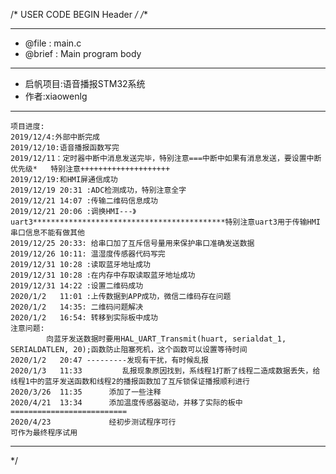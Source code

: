 /* USER CODE BEGIN Header */
/**
  ******************************************************************************
  * @file           : main.c
  * @brief          : Main program body
  ******************************************************************************
  *	启帆项目:语音播报STM32系统
  *	作者:xiaowenlg
  ******************************************************************************
    项目进度:
	2019/12/4:外部中断完成
	2019/12/10:语音播报函数写完
	2019/12/11：定时器中断中消息发送完毕，特别注意===中断中如果有消息发送，要设置中断优先级*   特别注意++++++++++++++++++++
	2019/12/19:和HMI屏通信成功
	2019/12/19 20:31 :ADC检测成功，特别注意全字
	2019/12/21 14:07 :传输二维码信息成功
	2019/12/21 20:06 :调换HMI---》uart3*******************************************特别注意uart3用于传输HMI串口信息不能有做其他 
	2019/12/25 20:33: 给串口加了互斥信号量用来保护串口准确发送数据
	2019/12/26 10:11: 温湿度传感器代码写完
	2019/12/31 10:28 :读取蓝牙地址成功
	2019/12/31 10:28 :在内存中存取读取蓝牙地址成功
	2019/12/31 14:22 :设置二维码成功
	2020/1/2   11:01 :上传数据到APP成功，微信二维码存在问题
	2020/1/2   14:35: 二维码问题解决
	2020/1/2   16:54: 转移到实际板中成功    
	注意问题:
			向蓝牙发送数据时要用HAL_UART_Transmit(huart, serialdat_1, SERIALDATLEN, 20);函数防止阻塞死机，这个函数可以设置等待时间
	2020/1/2   20:47 ---------发现有干扰，有时候乱报
	2020/1/3   11:33         乱报现象原因找到，系线程1打断了线程二造成数据丢失，给线程1中的蓝牙发送函数和线程2的播报函数加了互斥锁保证播报顺利进行
	2020/3/26  11:35      添加了一些注释
	2020/4/21  13:34      添加温度传感器驱动，并移了实际的板中==========================
	2020/4/23             经初步测试程序可行
	可作为最终程序试用
  ******************************************************************************
  */ 
